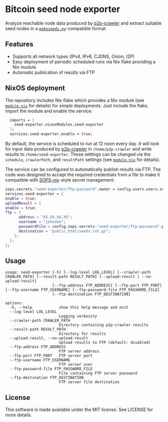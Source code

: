 # Bitcoin seed node exporter

Analyze reachable node data produced by
[p2p-crawler][p2p-crawler-link] and extract suitable seed nodes in a
[`makeseeds.py`][makeseeds.py-link]-compatible format

## Features

- Supports all network types (IPv4, IPv6, CJDNS, Onion, I2P)
- Easy deployment of periodic scheduled runs via Nix flake providing a Nix module
- Automatic publication of results via FTP

## NixOS deployment

The repository includes Nix flake which provides a Nix module (see
[`module.nix`][module.nix-link] for details) for simple deployments. Just include the
flake, import the module and enable the service:

```nix
  imports = [
    seed-exporter.nixosModules.seed-exporter
  ];
  services.seed-exporter.enable = true;
```

By default, the service is scheduled to run at 12 noon every day. It will look for input
data produced by [p2p-crawler][p2p-crawler-link] in `/home/p2p-crawler` and write
results to `/home/seed-exporter`. These settings can be changed via the `schedule`,
`crawlerPath`, and `resultPath` settings (see [`module.nix`][module.nix-link] for
details).

The service can be configured to automatically publish results via FTP. The code was
designed to accept the required credentials from a file to make it compatible with
[SOPS-nix][sops-nix-link]-style secret management:

```nix
sops.secrets."seed-exporter/ftp-password".owner = config.users.users.seed-exporter.name;
services.seed-exporter = {
enable = true;
uploadResult = {
enable = true;
ftp = {
      address = "XX.XX.XX.XX";
      username = "johndoe";
      passwordFile = config.sops.secrets."seed-exporter/ftp-password".path;
      destination = "public_html/seeds.txt.gz";
    };
  };
};
```

## Usage

```text
usage: seed-exporter [-h] [--log-level LOG_LEVEL] [--crawler-path CRAWLER_PATH] [--result-path RESULT_PATH] [--upload-result | --no-upload-result]
                     [--ftp-address FTP_ADDRESS] [--ftp-port FTP_PORT] [--ftp-username FTP_USERNAME] [--ftp-password-file FTP_PASSWORD_FILE]
                     [--ftp-destination FTP_DESTINATION]

options:
  -h, --help            show this help message and exit
  --log-level LOG_LEVEL
                        Logging verbosity
  --crawler-path CRAWLER_PATH
                        Directory containing p2p-crawler results
  --result-path RESULT_PATH
                        Directory for results
  --upload-result, --no-upload-result
                        Upload results to FTP (default: disabled)
  --ftp-address FTP_ADDRESS
                        FTP server address
  --ftp-port FTP_PORT   FTP server port
  --ftp-username FTP_USERNAME
                        FTP server user
  --ftp-password-file FTP_PASSWORD_FILE
                        File containing FTP server password
  --ftp-destination FTP_DESTINATION
                        FTP server file destination
```

## License

This software is made available under the MIT license. See LICENSE for more details.

[p2p-crawler-link]: https://github.com/virtu/p2p-crawler
[makeseeds.py-link]: https://github.com/bitcoin/bitcoin/blob/55d663cb15151773cd043fc9535d6245f8ba6c99/contrib/seeds/makeseeds.py
[sops-nix-link]: https://github.com/Mic92/sops-nix
[module.nix-link]: https://github.com/virtu/seed-exporter/blob/master/module.nix
